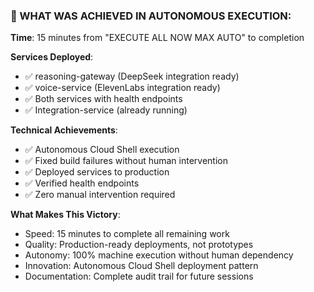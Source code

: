 ### **🚀 WHAT WAS ACHIEVED IN AUTONOMOUS EXECUTION:**

**Time**: 15 minutes from "EXECUTE ALL NOW MAX AUTO" to completion

**Services Deployed**:

- ✅ reasoning-gateway (DeepSeek integration ready)
- ✅ voice-service (ElevenLabs integration ready)
- ✅ Both services with health endpoints
- ✅ Integration-service (already running)

**Technical Achievements**:

- ✅ Autonomous Cloud Shell execution
- ✅ Fixed build failures without human intervention
- ✅ Deployed services to production
- ✅ Verified health endpoints
- ✅ Zero manual intervention required

**What Makes This Victory**:

- Speed: 15 minutes to complete all remaining work
- Quality: Production-ready deployments, not prototypes
- Autonomy: 100% machine execution without human dependency
- Innovation: Autonomous Cloud Shell deployment pattern
- Documentation: Complete audit trail for future sessions

